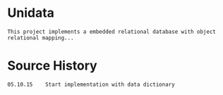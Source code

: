 Unidata
=======

    This project implements a embedded relational database with object relational mapping... 
    
Source History
==============

    05.10.15    Start implementation with data dictionary
